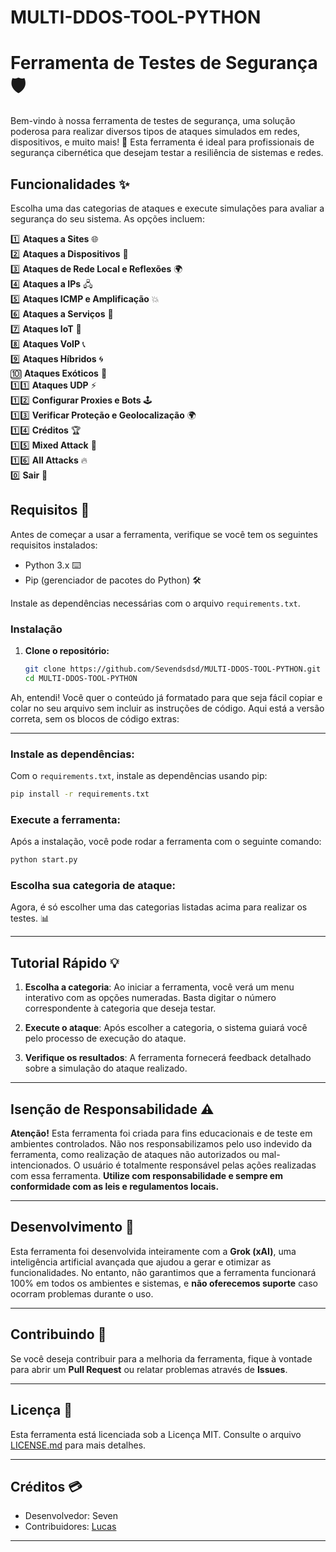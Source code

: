 # MULTI-DDOS-TOOL-PYTHON

# Ferramenta de Testes de Segurança 🛡️

Bem-vindo à nossa ferramenta de testes de segurança, uma solução poderosa para realizar diversos tipos de ataques simulados em redes, dispositivos, e muito mais! 🚀 Esta ferramenta é ideal para profissionais de segurança cibernética que desejam testar a resiliência de sistemas e redes.

## Funcionalidades ✨

Escolha uma das categorias de ataques e execute simulações para avaliar a segurança do seu sistema. As opções incluem:

1️⃣ **Ataques a Sites** 🌐  
2️⃣ **Ataques a Dispositivos** 📱  
3️⃣ **Ataques de Rede Local e Reflexões** 🌍  
4️⃣ **Ataques a IPs** 🖧  
5️⃣ **Ataques ICMP e Amplificação** 💥  
6️⃣ **Ataques a Serviços** 🔧  
7️⃣ **Ataques IoT** 📡  
8️⃣ **Ataques VoIP** 📞  
9️⃣ **Ataques Híbridos** 🌀  
🔟 **Ataques Exóticos** 🦄  
1️⃣1️⃣ **Ataques UDP** ⚡  
1️⃣2️⃣ **Configurar Proxies e Bots** 🕹️  
1️⃣3️⃣ **Verificar Proteção e Geolocalização** 🌍  
1️⃣4️⃣ **Créditos** 🏆  
1️⃣5️⃣ **Mixed Attack** 🔀  
1️⃣6️⃣ **All Attacks** 🔥  
0️⃣ **Sair** 🚪

## Requisitos 📝

Antes de começar a usar a ferramenta, verifique se você tem os seguintes requisitos instalados:

- Python 3.x ⌨️
- Pip (gerenciador de pacotes do Python) 🛠️

Instale as dependências necessárias com o arquivo `requirements.txt`.

### Instalação

1. **Clone o repositório:**

   ```bash
   git clone https://github.com/Sevendsdsd/MULTI-DDOS-TOOL-PYTHON.git
   cd MULTI-DDOS-TOOL-PYTHON

Ah, entendi! Você quer o conteúdo já formatado para que seja fácil copiar e colar no seu arquivo sem incluir as instruções de código. Aqui está a versão correta, sem os blocos de código extras:

---

### Instale as dependências:

Com o `requirements.txt`, instale as dependências usando pip:

```bash
pip install -r requirements.txt
```

### Execute a ferramenta:

Após a instalação, você pode rodar a ferramenta com o seguinte comando:

```bash
python start.py
```

### Escolha sua categoria de ataque:

Agora, é só escolher uma das categorias listadas acima para realizar os testes. 📊

---

## Tutorial Rápido 💡

1. **Escolha a categoria**: Ao iniciar a ferramenta, você verá um menu interativo com as opções numeradas. Basta digitar o número correspondente à categoria que deseja testar.

2. **Execute o ataque**: Após escolher a categoria, o sistema guiará você pelo processo de execução do ataque.

3. **Verifique os resultados**: A ferramenta fornecerá feedback detalhado sobre a simulação do ataque realizado.

---

## Isenção de Responsabilidade ⚠️

**Atenção!** Esta ferramenta foi criada para fins educacionais e de teste em ambientes controlados. Não nos responsabilizamos pelo uso indevido da ferramenta, como realização de ataques não autorizados ou mal-intencionados. O usuário é totalmente responsável pelas ações realizadas com essa ferramenta. **Utilize com responsabilidade e sempre em conformidade com as leis e regulamentos locais.**

---

## Desenvolvimento 🚀

Esta ferramenta foi desenvolvida inteiramente com a **Grok (xAI)**, uma inteligência artificial avançada que ajudou a gerar e otimizar as funcionalidades. No entanto, não garantimos que a ferramenta funcionará 100% em todos os ambientes e sistemas, e **não oferecemos suporte** caso ocorram problemas durante o uso.

---

## Contribuindo 🤝

Se você deseja contribuir para a melhoria da ferramenta, fique à vontade para abrir um **Pull Request** ou relatar problemas através de **Issues**.

---

## Licença 📜

Esta ferramenta está licenciada sob a Licença MIT. Consulte o arquivo [LICENSE.md](LICENSE.md) para mais detalhes.

---

## Créditos 💳

- Desenvolvedor: Seven
- Contribuidores: [Lucas](https://github.com/LucasDesignerF)

---
